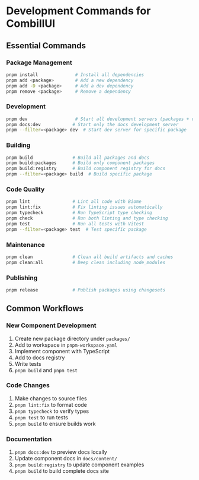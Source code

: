 # Development Commands for CombillUI

## Essential Commands

### Package Management

```bash
pnpm install              # Install all dependencies
pnpm add <package>        # Add a new dependency
pnpm add -D <package>     # Add a dev dependency
pnpm remove <package>     # Remove a dependency
```

### Development

```bash
pnpm dev                  # Start all development servers (packages + docs)
pnpm docs:dev            # Start only the docs development server
pnpm --filter=<package> dev  # Start dev server for specific package
```

### Building

```bash
pnpm build               # Build all packages and docs
pnpm build:packages      # Build only component packages
pnpm build:registry      # Build component registry for docs
pnpm --filter=<package> build  # Build specific package
```

### Code Quality

```bash
pnpm lint                # Lint all code with Biome
pnpm lint:fix            # Fix linting issues automatically
pnpm typecheck           # Run TypeScript type checking
pnpm check               # Run both linting and type checking
pnpm test                # Run all tests with Vitest
pnpm --filter=<package> test  # Test specific package
```

### Maintenance

```bash
pnpm clean               # Clean all build artifacts and caches
pnpm clean:all           # Deep clean including node_modules
```

### Publishing

```bash
pnpm release             # Publish packages using changesets
```

## Common Workflows

### New Component Development

1. Create new package directory under `packages/`
2. Add to workspace in `pnpm-workspace.yaml`
3. Implement component with TypeScript
4. Add to docs registry
5. Write tests
6. `pnpm build` and `pnpm test`

### Code Changes

1. Make changes to source files
2. `pnpm lint:fix` to format code
3. `pnpm typecheck` to verify types
4. `pnpm test` to run tests
5. `pnpm build` to ensure builds work

### Documentation

1. `pnpm docs:dev` to preview docs locally
2. Update component docs in `docs/content/`
3. `pnpm build:registry` to update component examples
4. `pnpm build` to build complete docs site
